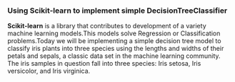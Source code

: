 ### Using Scikit-learn to implement simple DecisionTreeClassifier
**Scikit-learn** is a library that contributes to development of a variety machine learning models.This models solve Regression or Classification problems.Today we will be implementing a simple decision tree model to classify iris plants into three species using the lengths and widths of their petals and sepals, a classic data set in the machine learning community.
The iris samples in question fall into three species: Iris setosa, Iris versicolor, and Iris virginica.
